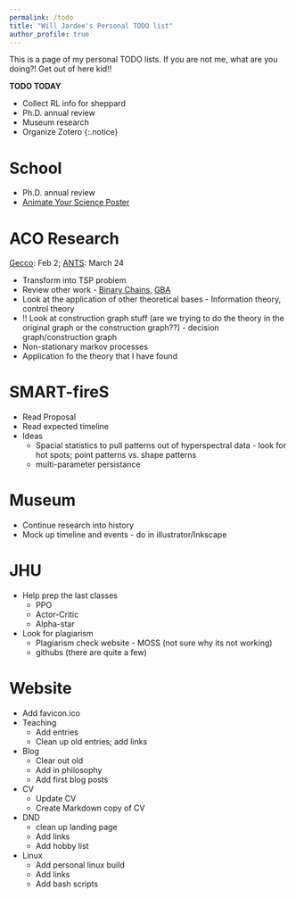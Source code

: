 ```yaml
---
permalink: /todo
title: "Will Jardee's Personal TODO list"
author_profile: true
---
```


This is a page of my personal TODO lists. If you are not me, what are you doing?! Get out of here kid!!

**TODO TODAY**
- Collect RL info for sheppard
- Ph.D. annual review
- Museum research
- Organize Zotero
{:.notice}

# School
- Ph.D. annual review
- [Animate Your Science Poster](https://www.animateyour.science/scientific-poster-design-course)

# ACO Research
[Gecco](https://gecco-2024.sigevo.org/Important-Dates): Feb 2; [ANTS](https://www.uni-konstanz.de/ants-2024/#conference): March 24
- Transform into TSP problem
- Review other work - [Binary Chains](https://link.springer.com/article/10.1007/s11721-012-0074-3), [GBA](https://www.sciencedirect.com/science/article/abs/pii/S0167739X00000443)
- Look at the application of other theoretical bases - Information theory, control theory
- !! Look at construction graph stuff (are we trying to do the theory in the original graph or the construction graph??) - decision graph/construction graph 
- Non-stationary markov processes 
- Application fo the theory that I have found

# SMART-fireS
-  Read Proposal
-  Read expected timeline
-  Ideas
   -  Spacial statistics to pull patterns out of hyperspectral data - look for hot spots; point patterns vs. shape patterns
   -  multi-parameter persistance

# Museum
- Continue research into history
- Mock up timeline and events - do in illustrator/Inkscape

# JHU
- Help prep the last classes
  - PPO
  - Actor-Critic
  - Alpha-star
- Look for plagiarism
  - Plagiarism check website - MOSS (not sure why its not working)
  - githubs (there are quite a few)

# Website
- Add favicon.ico
- Teaching 
  - Add entries
  - Clean up old entries; add links
- Blog
  - Clear out old
  - Add in philosophy
  - Add first blog posts
- CV
  - Update CV
  - Create Markdown copy of CV
- DND
  - clean up landing page
  - Add links
  - Add hobby list
- Linux
  - Add personal linux build
  - Add links
  - Add bash scripts
